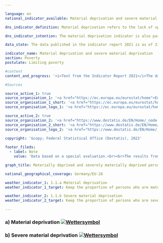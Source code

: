 ```yaml
---

language: en    
national_indicator_available: Material deprivation and severe material deprivation    

dns_indicator_definition: Material deprivation refers to the lack of specific consumer goods and the involuntary foregoing of discretionary consumption for financial reasons. The two indicators indicate the proportion of people out of the total population who are deemed to suffer material deprivation (1.1.a) or severe material deprivation (1.1.b). Material deprivation describes the situation of all people whose household meets at least three (four in the case of severe material deprivation) out of nine defined criteria reflecting the financial restrictions on the household.    

dns_indicator_intention: The material deprivation indicator is also part of the extensive poverty and wealth reporting conducted by the German Government. By identifying individual deficiencies, it is intended to map the types of personal circumstances in which a risk of poverty exists. The aim of the fight against material deprivation is to ensure that the percentages of persons in Germany who are materially deprived and who are severely materially deprived should both be below the average for the European Union.    

data_state: The data published in the indicator report 2021 is as of 31.12.2020. The data shown on the DNS-Online-Platform is updated regularly, so that more current data may be available online than published in the indicator report 2021.    

indicator_name: Material deprivation and severe material deprivation    
section: Poverty    
postulate: Limiting poverty    

#content     
content_and_progress: '<i>Text from the Indicator Report 2021</i>The data are drawn from the EU-wide harmonised annual Statistics on Income and Living Conditions (EU-SILC), the results of a survey conducted in Germany by the Federal Statistical Office in cooperation with the statistical offices of the various Länder under the title “Living in Europe”. This involves some 14,000 private households in Germany, which voluntarily provide information about their income and living conditions annually.<br>Both indicators show the percentage of the population who, in their own estimation, involuntarily forego consumption or experience shortages in several areas for financial reasons. Purchases of selected lifestyle items considered in Europe to be appropriate, desirable or even essential were used as evaluation criteria. These nine criteria used to define material deprivation are standardised for all countries in which the EU-SILC survey is conducted, which makes EU-wide comparisons possible.<br>Specifically, the nine attributes are as follows: the lack of a car, a washing machine, a colour TV or a telephone in the household (in each case because the household is unable to afford one), a financial problem paying rent, mortgage or utility bills on time, being unable to provide for adequate heating in the home, being unable to eat meat, fish or an equivalent vegetarian meal every second day, not being able to spend a one-week holiday away from home each year or being unable to meet unexpected expenditure of a specific amount (EUR 1,050 in 2018) from the household budget.<br>Material deprivation is associated with the problem of social exclusion, because participation in social life is jeopardised by a lack of funds. This measure of severe material deprivation is also part of the “poverty or social exclusion” indicator, which is used to measure progress towards one of the five headline targets of the Europe 2020 strategy (combating poverty and social exclusion).<br>In 2018, 7.8% of the population in Germany were classed as materially deprived, while 3.1% were subject to severe material deprivation. The corresponding values in 2010 were 11.1% and 4.5% respectively, and they were even slightly higher in some cases in the years immediately following. The level has thus shown a slight fall over time, similar to that in the EU as a whole. The average values for people in the EU, however, are considerably higher on both counts than the corresponding values for Germany. In 2018, for instance, the materially deprived proportion of the EU population, as estimated by the Statistical Office of the European Union (Eurostat), was 13.1%, which is more than half the German figure. A total of 5.9% were classed as severely materially deprived. This quota is 90% higher than the corresponding value in Germany.'    

#Sources    

source_active_1: true
source_organisation_1: '<a href="https://ec.europa.eu/eurostat/home">Eurostat</a>'
source_organisation_1_short: '<a href="https://ec.europa.eu/eurostat/home">Eurostat</a>'
source_organisation_logo_1: '<a href="https://ec.europa.eu/eurostat/home"><img src="ttps://g205sdgs.github.io/sdg-indicators/public/logosEn/eurostat.png" alt="Eurostat" title=" Click here to visit the homepage of the organizationEurostat" style="height:60px; width:148px; border: transparent"/></a>'

source_active_2: true
source_organisation_2: '<a href="https://www.destatis.de/EN/Home/_node.html">Federal Statistical Office</a>'
source_organisation_2_short: '<a href="https://www.destatis.de/EN/Home/_node.html">Federal Statistical Office</a>'
source_organisation_logo_2: '<a href="https://www.destatis.de/EN/Home/_node.html"><img src="ttps://g205sdgs.github.io/sdg-indicators/public/logosEn/destatis.png" alt="Federal Statistical Office" title=" Click here to visit the homepage of the organizationFederal Statistical Office" style="height:60px; width:148px; border: transparent"/></a>'
    
copyright: '&copy; Federal Statistical Office (Destatis), 2022'    

footer_fileds:
  - label: Note
    value: 'Data based on a special evaluation.<br><br>The results from 2020 onwards are only comparable with previous years to a limited extent.<br><br>EU: Data estimated.'    

graph_title: Materially deprived and severely materially deprived persons    

national_geographical_coverage: Germany/EU-28    

weather_indicator_1: 1.1.a Material deprivation
weather_indicator_1_target: Keep the proportion of persons who are materially deprived considerably below the EU-28 level by 2030

weather_indicator_2: 1.1.b Severe material deprivation
weather_indicator_2_target: Keep the proportion of persons who are severely materially deprived considerably below the EU-28 level by 2030
    
---
```



<div>
  <div class="my-header">
    <h3>a) Material deprivation
      <a href="https://dnsTestEnvironment.github.io/dns-indicators/en/status"><img src="https://g205sdgs.github.io/sdg-indicators/public/Wettersymbole/Leicht bewölkt.png" title="Text will follow soon" alt="Wettersymbol"/>
      </a>
    </h3>
  </div>
  <div class="my-header-note">
  </div>
</div>
<div>
  <div class="my-header">
    <h3>b) Severe material deprivation
      <a href="https://dnsTestEnvironment.github.io/dns-indicators/en/status"><img src="https://g205sdgs.github.io/sdg-indicators/public/Wettersymbole/Leicht bewölkt.png" title="Text will follow soon" alt="Wettersymbol"/>
      </a>
    </h3>
  </div>
  <div class="my-header-note">
  </div>
</div>